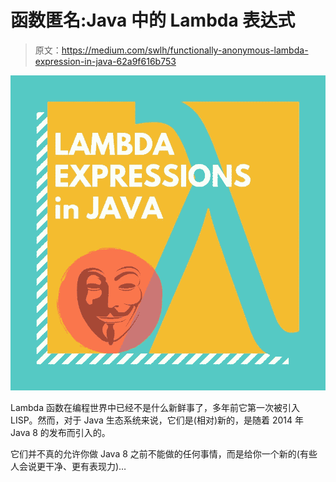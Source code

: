 # 函数匿名:Java 中的 Lambda 表达式

> 原文：<https://medium.com/swlh/functionally-anonymous-lambda-expression-in-java-62a9f616b753>

![](img/57a45fd9a54ec3be0a460d8760b84a5c.png)

Lambda 函数在编程世界中已经不是什么新鲜事了，多年前它第一次被引入 LISP。然而，对于 Java 生态系统来说，它们是(相对)新的，是随着 2014 年 Java 8 的发布而引入的。

它们并不真的允许你做 Java 8 之前不能做的任何事情，而是给你一个新的(有些人会说更干净、更有表现力)…